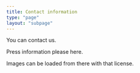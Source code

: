```yaml
---
title: Contact information
type: "page"
layout: "subpage"
---
```


You can contact us.

Press information please here.

Images can be loaded from there with that license.
